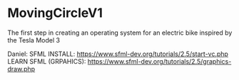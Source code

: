 # MovingCircleV1
The first step in creating an operating system for an electric bike inspired by the Tesla Model 3

Daniel:
SFML INSTALL: https://www.sfml-dev.org/tutorials/2.5/start-vc.php
LEARN SFML (GRPAHICS): https://www.sfml-dev.org/tutorials/2.5/graphics-draw.php
